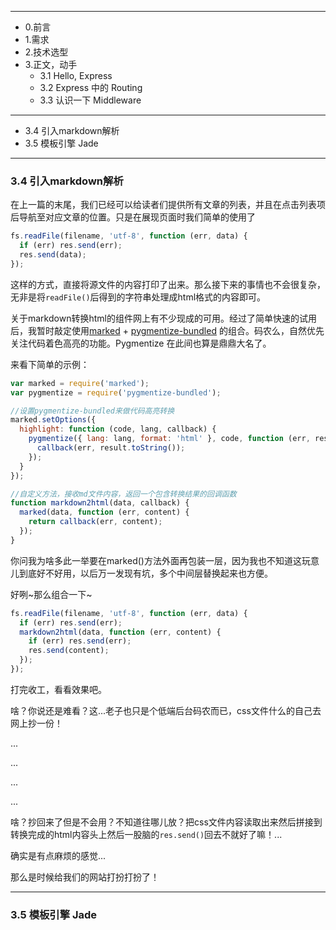 ---------

- 0.前言
- 1.需求
- 2.技术选型
- 3.正文，动手
  - 3.1 Hello, Express
  - 3.2 Express 中的 Routing
  - 3.3 认识一下 Middleware

---------

  - 3.4 引入markdown解析
  - 3.5 模板引擎 Jade

---------

### 3.4 引入markdown解析

在上一篇的末尾，我们已经可以给读者们提供所有文章的列表，并且在点击列表项后导航至对应文章的位置。只是在展现页面时我们简单的使用了

```js
fs.readFile(filename, 'utf-8', function (err, data) {
  if (err) res.send(err);
  res.send(data);
});
```

这样的方式，直接将源文件的内容打印了出来。那么接下来的事情也不会很复杂，无非是将`readFile()`后得到的字符串处理成html格式的内容即可。

关于markdown转换html的组件网上有不少现成的可用。经过了简单快速的试用后，我暂时敲定使用[marked](https://github.com/chjj/marked) + [pygmentize-bundled](https://github.com/rvagg/node-pygmentize-bundled) 的组合。码农么，自然优先关注代码着色高亮的功能。Pygmentize 在此间也算是鼎鼎大名了。

来看下简单的示例：

```js
var marked = require('marked');
var pygmentize = require('pygmentize-bundled');

//设置pygmentize-bundled来做代码高亮转换
marked.setOptions({
  highlight: function (code, lang, callback) {
    pygmentize({ lang: lang, format: 'html' }, code, function (err, result) {
      callback(err, result.toString());
    });
  }
});

//自定义方法，接收md文件内容，返回一个包含转换结果的回调函数
function markdown2html(data, callback) {
  marked(data, function (err, content) {
    return callback(err, content);
  });
}
```

你问我为啥多此一举要在marked()方法外面再包装一层，因为我也不知道这玩意儿到底好不好用，以后万一发现有坑，多个中间层替换起来也方便。

好咧~那么组合一下~

```js
fs.readFile(filename, 'utf-8', function (err, data) {
  if (err) res.send(err);
  markdown2html(data, function (err, content) {
    if (err) res.send(err);
    res.send(content);
  });
});
```

打完收工，看看效果吧。

啥？你说还是难看？这...老子也只是个低端后台码农而已，css文件什么的自己去网上抄一份！

...

...

...

...

啥？抄回来了但是不会用？不知道往哪儿放？把css文件内容读取出来然后拼接到转换完成的html内容头上然后一股脑的`res.send()`回去不就好了嘛！... 

确实是有点麻烦的感觉...

那么是时候给我们的网站打扮打扮了！

-------

### 3.5 模板引擎 Jade